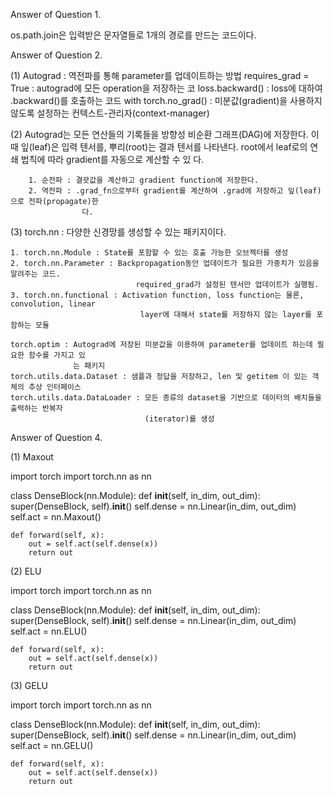 Answer of Question 1.

os.path.join은 입력받은 문자열들로 1개의 경로를 만드는 코드이다.

Answer of Question 2.

(1) Autograd : 역전파를 통해 parameter를 업데이트하는 방법
    requires_grad = True : autograd에 모든 operation을 저장하는 코
    loss.backward() : loss에 대하여 .backward()를 호출하는 코드
    with torch.no_grad() : 미분값(gradient)을 사용하지 않도록 설정하는 컨텍스트-관리자(context-manager)

(2) Autograd는 모든 연산들의 기록들을 방향성 비순환 그래프(DAG)에 저장한다. 이때 잎(leaf)은 입력 텐서를, 
    뿌리(root)는 결과 텐서를 나타낸다. root에서 leaf로의 연쇄 법칙에 따라 gradient를 자동으로 계산할 수 있
    다.

    	1. 순전파 : 결괏값을 계산하고 gradient function에 저장한다.
    	2. 역전파 : .grad_fn으로부터 gradient를 계산하여 .grad에 저장하고 잎(leaf)으로 전파(propagate)한
                    다.

(3) torch.nn : 다양한 신경망를 생성할 수 있는 패키지이다.

	1. torch.nn.Module : State를 포함할 수 있는 호출 가능한 오브젝터를 생성
 	2. torch.nn.Parameter : Backpropagation동안 업데이트가 필요한 가중치가 있음을 알려주는 코드.
                                required_grad가 설정된 텐서만 업데이트가 실행됨.
	3. torch.nn.functional : Activation function, loss function는 물론, convolution, linear
                                 layer에 대해서 state를 저장하지 않는 layer를 포함하는 모듈

    torch.optim : Autograd에 저장된 미분값을 이용하여 parameter를 업데이트 하는데 필요한 함수를 가지고 있
                  는 패키지
    torch.utils.data.Dataset : 샘플과 정답을 저장하고, len 및 getitem 이 있는 객체의 추상 인터페이스
    torch.utils.data.DataLoader : 모든 종류의 dataset을 기반으로 데이터의 배치들을 출력하는 반복자
                                  (iterator)를 생성
    
Answer of Question 4.

(1) Maxout

import torch
import torch.nn as nn

class DenseBlock(nn.Module):
	def __init__(self, in_dim, out_dim):
		super(DenseBlock, self).__init__()
		self.dense = nn.Linear(in_dim, out_dim)
		self.act = nn.Maxout()

	def forward(self, x):
		out = self.act(self.dense(x))
		return out

(2) ELU

import torch
import torch.nn as nn

class DenseBlock(nn.Module):
	def __init__(self, in_dim, out_dim):
		super(DenseBlock, self).__init__()
		self.dense = nn.Linear(in_dim, out_dim)
		self.act = nn.ELU()

	def forward(self, x):
		out = self.act(self.dense(x))
		return out

(3) GELU

import torch
import torch.nn as nn

class DenseBlock(nn.Module):
	def __init__(self, in_dim, out_dim):
		super(DenseBlock, self).__init__()
		self.dense = nn.Linear(in_dim, out_dim)
		self.act = nn.GELU()

	def forward(self, x):
		out = self.act(self.dense(x))
		return out
